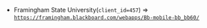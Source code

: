  - Framingham State University(`client_id=457`) => [`https://framingham.blackboard.com/webapps/Bb-mobile-bb_bb60/`](https://framingham.blackboard.com/webapps/Bb-mobile-bb_bb60/)
